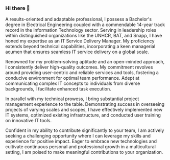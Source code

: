 ### Hi there 👋
A results-oriented and adaptable professional, I possess a Bachelor's degree in Electrical Engineering coupled with a commendable 14-year track record in the Information Technology sector. Serving in leadership roles within distinguished organizations like the UNHCR, BAT, and Snapp, I have honed my expertise as an IT Service Delivery Manager. My proficiency extends beyond technical capabilities, incorporating a keen managerial acumen that ensures seamless IT service delivery on a global scale.

Renowned for my problem-solving aptitude and an open-minded approach, I consistently deliver high-quality outcomes. My commitment revolves around providing user-centric and reliable services and tools, fostering a conducive environment for optimal team performance. Adept at communicating complex IT concepts to individuals from diverse backgrounds, I facilitate enhanced task execution.

In parallel with my technical prowess, I bring substantial project management experience to the table. Demonstrating success in overseeing projects of varying scales and scopes, I have effectively implemented new IT systems, optimized existing infrastructure, and conducted user training on innovative IT tools.

Confident in my ability to contribute significantly to your team, I am actively seeking a challenging opportunity where I can leverage my skills and experience for positive impact. Eager to embrace new technologies and cultivate continuous personal and professional growth in a multicultural setting, I am poised to make meaningful contributions to your organization.
